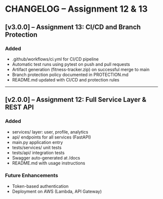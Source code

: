 # CHANGELOG – Assignment 12 & 13

## [v3.0.0] – Assignment 13: CI/CD and Branch Protection

### Added
- .github/workflows/ci.yml for CI/CD pipeline
- Automatic test runs using pytest on push and pull requests
- Artifact generation (fitness-tracker.zip) on successful merge to main
- Branch protection policy documented in PROTECTION.md
- README.md updated with CI/CD and protection rules

---

## [v2.0.0] – Assignment 12: Full Service Layer & REST API

### Added
- services/ layer: user, profile, analytics
- api/ endpoints for all services (FastAPI)
- main.py application entry
- tests/services/ unit tests
- tests/api/ integration tests
- Swagger auto-generated at /docs
- README.md with usage instructions

### Future Enhancements
- Token-based authentication
- Deployment on AWS (Lambda, API Gateway)
